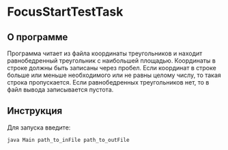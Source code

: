 # FocusStartTestTask

## О программе
Программа читает из файла координаты треугольников и находит равнобедренный треугольник с наибольшей площадью. 
Координаты в строке должны быть записаны через пробел. 
Если координат в строке больше или меньше необходимого или не равны целому числу, то такая строка пропускается.
Если равнобедренных треугольников нет, то в файл вывода записывается пустота.

## Инструкция
Для запуска введите:
```bash
java Main path_to_inFile path_to_outFile
```
